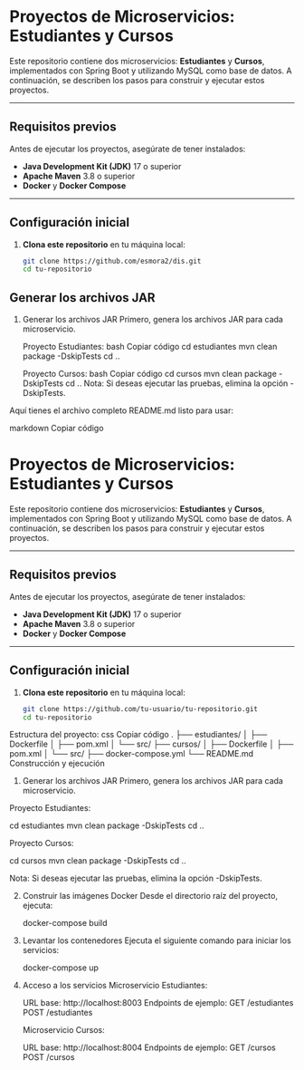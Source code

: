 # Proyectos de Microservicios: Estudiantes y Cursos

Este repositorio contiene dos microservicios: **Estudiantes** y **Cursos**, implementados con Spring Boot y utilizando MySQL como base de datos. A continuación, se describen los pasos para construir y ejecutar estos proyectos.

---

## Requisitos previos

Antes de ejecutar los proyectos, asegúrate de tener instalados:

- **Java Development Kit (JDK)** 17 o superior
- **Apache Maven** 3.8 o superior
- **Docker** y **Docker Compose**

---

## Configuración inicial

1. **Clona este repositorio** en tu máquina local:
   ```bash
   git clone https://github.com/esmora2/dis.git
   cd tu-repositorio


## Generar los archivos JAR

1. Generar los archivos JAR
Primero, genera los archivos JAR para cada microservicio.

    Proyecto Estudiantes:
    bash
    Copiar código
    cd estudiantes
    mvn clean package -DskipTests
    cd ..


    Proyecto Cursos:
    bash
    Copiar código
    cd cursos
    mvn clean package -DskipTests
    cd ..
    Nota: Si deseas ejecutar las pruebas, elimina la opción -DskipTests.



Aquí tienes el archivo completo README.md listo para usar:

markdown
Copiar código
# Proyectos de Microservicios: Estudiantes y Cursos

Este repositorio contiene dos microservicios: **Estudiantes** y **Cursos**, implementados con Spring Boot y utilizando MySQL como base de datos. A continuación, se describen los pasos para construir y ejecutar estos proyectos.

---

## Requisitos previos

Antes de ejecutar los proyectos, asegúrate de tener instalados:

- **Java Development Kit (JDK)** 17 o superior
- **Apache Maven** 3.8 o superior
- **Docker** y **Docker Compose**

---

## Configuración inicial

1. **Clona este repositorio** en tu máquina local:
   ```bash
   git clone https://github.com/tu-usuario/tu-repositorio.git
   cd tu-repositorio
Estructura del proyecto:
css
Copiar código
.
├── estudiantes/
│   ├── Dockerfile
│   ├── pom.xml
│   └── src/
├── cursos/
│   ├── Dockerfile
│   ├── pom.xml
│   └── src/
├── docker-compose.yml
└── README.md
Construcción y ejecución
1. Generar los archivos JAR
Primero, genera los archivos JAR para cada microservicio.

Proyecto Estudiantes:


cd estudiantes
mvn clean package -DskipTests
cd ..


Proyecto Cursos:

cd cursos
mvn clean package -DskipTests
cd ..

Nota: Si deseas ejecutar las pruebas, elimina la opción -DskipTests.


2. Construir las imágenes Docker
Desde el directorio raíz del proyecto, ejecuta:

    docker-compose build


3. Levantar los contenedores
Ejecuta el siguiente comando para iniciar los servicios:

    docker-compose up


5. Acceso a los servicios
    Microservicio Estudiantes:

    URL base: http://localhost:8003
    Endpoints de ejemplo:
    GET /estudiantes
    POST /estudiantes

    Microservicio Cursos:

    URL base: http://localhost:8004
    Endpoints de ejemplo:
    GET /cursos
    POST /cursos
